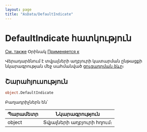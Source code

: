 ```yaml
---
layout: page
title: "AsData/DefaultIndicate"
---
```



# DefaultIndicate հատկություն

[См. также](../Asdata.md) Օրինակ [Применяется к](../Asdata.md)

Վերադարձնում է տվյալների աղբյուրի կատարման ընթացքի նկարագրության մեջ սահմանված [ցուցադրման ձևը](../../Constants/const_opencursor_Indicate.html)։

## Շարահյուսություն

``` vb
object.DefaultIndicate
```


Բաղադրիչներն են՝


| Պարամետր | Նկարագրություն |
|--|--|
| object| Տվյալների աղբյուրի հղում։  |

